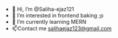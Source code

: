 - 👋 Hi, I’m @Saliha-ejaz121
- 👀 I’m interested in frontend baking ;p
- 🌱 I’m currently learning MERN 
- 📫Contact me
salihaejaz123@gmail.com

<!---
Saliha-ejaz121/Saliha-ejaz121 is a ✨ special ✨ repository because its `README.md` (this file) appears on your GitHub profile.
You can click the Preview link to take a look at your changes.
--->
